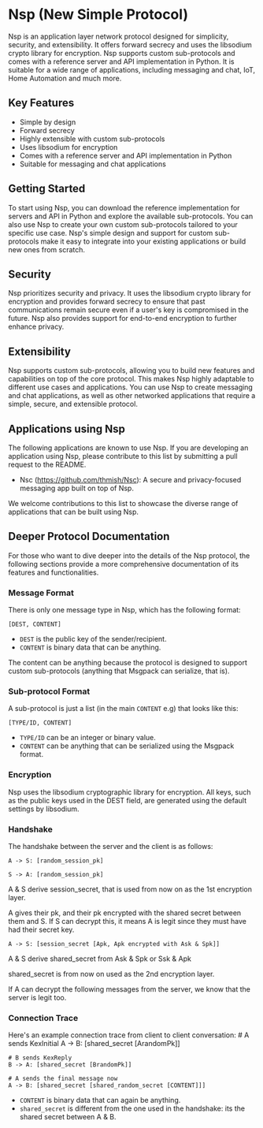# Nsp (New Simple Protocol)
Nsp is an application layer network protocol designed for simplicity, security, and extensibility. It offers forward secrecy and uses the libsodium crypto library for encryption. Nsp supports custom sub-protocols and comes with a reference server and API implementation in Python. It is suitable for a wide range of applications, including messaging and chat, IoT, Home Automation and much more.

## Key Features
* Simple by design
* Forward secrecy
* Highly extensible with custom sub-protocols
* Uses libsodium for encryption
* Comes with a reference server and API implementation in Python
* Suitable for messaging and chat applications

## Getting Started
To start using Nsp, you can download the reference implementation for servers and API in Python and explore the available sub-protocols. You can also use Nsp to create your own custom sub-protocols tailored to your specific use case. Nsp's simple design and support for custom sub-protocols make it easy to integrate into your existing applications or build new ones from scratch.

## Security
Nsp prioritizes security and privacy. It uses the libsodium crypto library for encryption and provides forward secrecy to ensure that past communications remain secure even if a user's key is compromised in the future. Nsp also provides support for end-to-end encryption to further enhance privacy.

## Extensibility
Nsp supports custom sub-protocols, allowing you to build new features and capabilities on top of the core protocol. This makes Nsp highly adaptable to different use cases and applications. You can use Nsp to create messaging and chat applications, as well as other networked applications that require a simple, secure, and extensible protocol.

## Applications using Nsp
The following applications are known to use Nsp. If you are developing an application using Nsp, please contribute to this list by submitting a pull request to the README.

* Nsc (https://github.com/thmish/Nsc): A secure and privacy-focused messaging app built on top of Nsp.

We welcome contributions to this list to showcase the diverse range of applications that can be built using Nsp.

## Deeper Protocol Documentation
For those who want to dive deeper into the details of the Nsp protocol, the following sections provide a more comprehensive documentation of its features and functionalities.

### Message Format
There is only one message type in Nsp, which has the following format:

```
[DEST, CONTENT]
```

* `DEST` is the public key of the sender/recipient.
* `CONTENT` is binary data that can be anything.

The content can be anything because the protocol is designed to support custom sub-protocols
(anything that Msgpack can serialize, that is).

### Sub-protocol Format
A sub-protocol is just a list (in the main `CONTENT` e.g) that looks like this:

```
[TYPE/ID, CONTENT]
```

* `TYPE/ID` can be an integer or binary value.
* `CONTENT` can be anything that can be serialized using the Msgpack format.

### Encryption
Nsp uses the libsodium cryptographic library for encryption. All keys, such as the public keys used in the DEST field, are generated using the default settings by libsodium.

### Handshake
The handshake between the server and the client is as follows:

    A -> S: [random_session_pk]

    S -> A: [random_session_pk]

A & S derive session_secret, that is used from now on as the 1st encryption layer.

A gives their pk, and their pk encrypted with the shared secret between them and S.
If S can decrypt this, it means A is legit since they must have had their secret key.

    A -> S: [session_secret [Apk, Apk encrypted with Ask & Spk]]

A & S derive shared_secret from Ask & Spk or Ssk & Apk

shared_secret is from now on used as the 2nd encryption layer.

If A can decrypt the following messages from the server, we know that the server is legit too.

### Connection Trace
Here's an example connection trace from client to client conversation:
    # A sends KexInitial
    A -> B: [shared_secret [ArandomPk]]
    
    # B sends KexReply
    B -> A: [shared_secret [BrandomPk]]
    
    # A sends the final message now
    A -> B: [shared_secret [shared_random_secret [CONTENT]]]

* `CONTENT` is binary data that can again be anything.
* `shared_secret` is different from the one used in the handshake: its the shared secret between A & B.